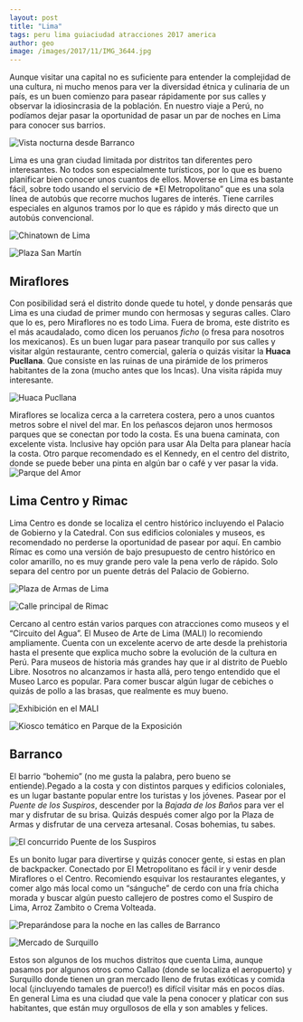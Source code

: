 ```yaml
---
layout: post
title: "Lima"
tags: peru lima guiaciudad atracciones 2017 america
author: geo
image: /images/2017/11/IMG_3644.jpg
---
```


Aunque visitar una capital no es suficiente para entender la complejidad de una cultura, ni mucho menos para ver la diversidad étnica y culinaria de un país, es un buen comienzo para pasear rápidamente por sus calles y observar la idiosincrasia de la población. En nuestro viaje a Perú, no podíamos dejar pasar la oportunidad de pasar un par de noches en Lima para conocer sus barrios.

![Vista nocturna desde Barranco](/images/2017/11/IMG_3612.jpg)

Lima es una gran ciudad limitada por distritos tan diferentes pero interesantes. No todos son especialmente turísticos, por lo que es bueno planificar bien conocer unos cuantos de ellos. Moverse en Lima es bastante fácil, sobre todo usando el servicio de *El Metropolitano” que es una sola línea de autobús que recorre muchos lugares de interés. Tiene carriles especiales en algunos tramos por lo que es rápido y más directo que un autobús convencional.

![Chinatown de Lima](/images/2017/11/IMG_3680.jpg)

![Plaza San Martín](/images/2017/11/IMG_3705.jpg)

## Miraflores

Con posibilidad será el distrito donde quede tu hotel, y donde pensarás que Lima es una ciudad de primer mundo con hermosas y seguras calles. Claro que lo es, pero Miraflores no es todo Lima. Fuera de broma, este distrito es el más acaudalado, como dicen los peruanos *ficho* (o fresa para nosotros los mexicanos). Es un buen lugar para pasear tranquilo por sus calles y visitar algún restaurante, centro comercial, galería o quizás visitar la **Huaca Pucllana**. Que consiste en las ruinas de una pirámide de los primeros habitantes de la zona (mucho antes que los Incas). Una visita rápida muy interesante.

![Huaca Pucllana](/images/2017/11/IMG_3731.jpg)

Miraflores se localiza cerca a la carretera costera, pero a unos cuantos metros sobre el nivel del mar. En los peñascos dejaron unos hermosos parques que se conectan por todo la costa. Es una buena caminata, con excelente vista. Inclusive hay opción para usar Ala Delta para planear hacía la costa. Otro parque recomendado es el Kennedy, en el centro del distrito, donde se puede beber una pinta en algún bar o café y ver pasar la vida.
![Parque del Amor](/images/2017/11/IMG_3798.jpg)

## Lima Centro y Rimac

Lima Centro es donde se localiza el centro histórico incluyendo el Palacio de Gobierno y la Catedral. Con sus edificios coloniales y museos, es recomendado no perderse la oportunidad de pasear por aquí. En cambio Rímac es como una versión de bajo presupuesto de centro histórico en color amarillo, no es muy grande pero vale la pena verlo de rápido. Solo separa del centro por un puente detrás del Palacio de Gobierno. 

![Plaza de Armas de Lima](/images/2017/11/IMG_3646.jpg)

![Calle principal de Rimac](/images/2017/11/IMG_3668.jpg)

Cercano al centro están varios parques con atracciones como museos y el “Circuito del Agua”. El Museo de Arte de Lima (MALI) lo recomiendo ampliamente. Cuenta con un excelente acervo de arte desde la prehistoria hasta el presente que explica mucho sobre la evolución de la cultura en Perú. Para museos de historia más grandes hay que ir al distrito de Pueblo Libre. Nosotros no alcanzamos ir hasta allá, pero tengo entendido que el Museo Larco es popular. Para comer buscar algún lugar de cebiches o quizás de pollo a las brasas, que realmente es muy bueno.

![Exhibición en el MALI](/images/2017/11/IMG_3718.jpg)

![Kiosco temático en Parque de la Exposición](/images/2017/11/IMG_3718.jpg)

## Barranco

El barrio “bohemio” (no me gusta la palabra, pero bueno se entiende).Pegado a la costa y con distintos parques y edificios coloniales, es un lugar bastante popular entre los turistas y los jóvenes. Pasear por el *Puente de los Suspiros*, descender por la *Bajada de los Baños* para ver el mar y disfrutar de su brisa. Quizás después comer algo por la Plaza de Armas y disfrutar de una cerveza artesanal. Cosas bohemias, tu sabes.

![El concurrido Puente de los Suspiros](/images/2017/11/IMG_3584.jpg)

Es un bonito lugar para divertirse y quizás conocer gente, si estas en plan de backpacker. Conectado por El Metropolitano es fácil ir y venir desde Miraflores o el Centro. Recomiendo esquivar los restaurantes elegantes, y comer algo más local como un “sánguche” de cerdo con una fría chicha morada y buscar algún puesto callejero de postres como el Suspiro de Lima, Arroz Zambito o Crema Volteada. 

![Preparándose para la noche en las calles de Barranco](/images/2017/11/IMG_3628.jpg)

![Mercado de Surquillo](/images/2017/11/IMG_3634.jpg)

Estos son algunos de los muchos distritos que cuenta Lima, aunque pasamos por algunos otros como Callao (donde se localiza el aeropuerto) y Surquillo donde tienen un gran mercado lleno de frutas exóticas y comida local (¡incluyendo tamales de puerco!) es difícil visitar más en pocos días. En general Lima es una ciudad que vale la pena conocer y platicar con sus habitantes, que están muy orgullosos de ella y son amables y felices.
